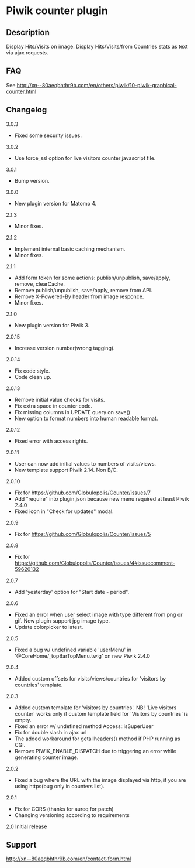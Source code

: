 # Piwik counter plugin

## Description

Display Hits/Visits on image. Display Hits/Visits/from Countries stats as text via ajax requests.

## FAQ

See http://xn--80aeqbhthr9b.com/en/others/piwik/10-piwik-graphical-counter.html

## Changelog
3.0.3
* Fixed some security issues.

3.0.2
* Use force_ssl option for live visitors counter javascript file.

3.0.1
* Bump version.

3.0.0
* New plugin version for Matomo 4.

2.1.3
* Minor fixes.

2.1.2
* Implement internal basic caching mechanism.
* Minor fixes.

2.1.1
* Add form token for some actions: publish/unpublish, save/apply, remove, clearCache.
* Remove publish/unpublish, save/apply, remove from API.
* Remove X-Powered-By header from image responce.
* Minor fixes.

2.1.0
* New plugin version for Piwik 3.

2.0.15
* Increase version number(wrong tagging).

2.0.14
* Fix code style.
* Code clean up.

2.0.13
* Remove initial value checks for visits.
* Fix extra space in counter code.
* Fix missing columns in UPDATE query on save()
* New option to format numbers into human readable format.

2.0.12
* Fixed error with access rights.

2.0.11
* User can now add initial values to numbers of visits/views.
* New template support Piwik 2.14. Non B/C.

2.0.10
* Fix for https://github.com/Globulopolis/Counter/issues/7
* Add "require" into plugin.json because new menu required at least Piwik 2.4.0
* Fixed icon in "Check for updates" modal.

2.0.9
* Fix for https://github.com/Globulopolis/Counter/issues/5

2.0.8
* Fix for https://github.com/Globulopolis/Counter/issues/4#issuecomment-59620132

2.0.7
* Add 'yesterday' option for "Start date - period".

2.0.6
* Fixed an error when user select image with type different from png or gif. Now plugin support jpg image type.
* Update colorpicker to latest.

2.0.5
* Fixed a bug w/ undefined variable 'userMenu' in '@CoreHome/_topBarTopMenu.twig' on new Piwik 2.4.0

2.0.4
* Added custom offsets for visits/views/countries for 'visitors by countries' template.

2.0.3
* Added custom template for 'visitors by countries'. NB! 'Live visitors counter' works only if custom template field for 'Visitors by countries' is empty.
* Fixed an error w/ undefined method Access::isSuperUser
* Fix for double slash in ajax url
* The added workaround for getallheaders() method if PHP running as CGI.
* Remove PIWIK_ENABLE_DISPATCH due to triggering an error while generating counter image.

2.0.2
* Fixed a bug where the URL with the image displayed via http, if you are using https(bug only in counters list).

2.0.1
* Fix for CORS (thanks for aureq for patch)
* Changing versioning according to requirements

2.0 Initial release

## Support

http://xn--80aeqbhthr9b.com/en/contact-form.html

